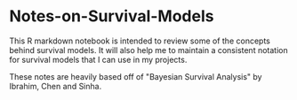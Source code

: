 # Notes-on-Survival-Models

This R markdown notebook is intended to review some of the concepts behind survival models. It will also 
help me to maintain a consistent notation for survival models that I can use in my projects.

These notes are heavily based off of "Bayesian Survival Analysis" by Ibrahim, Chen and Sinha.
